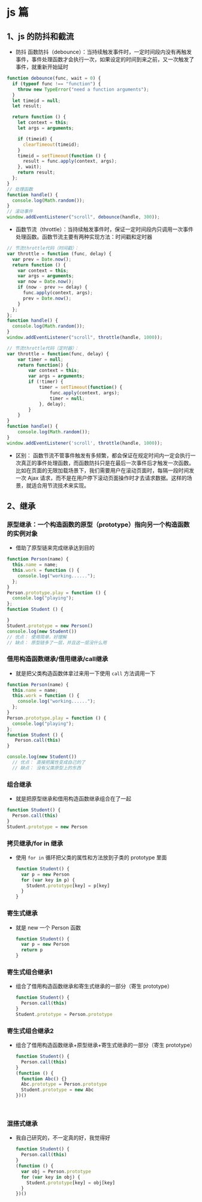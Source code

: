 # js 篇

## 1、js 的防抖和截流

- 防抖 函数防抖（debounce）：当持续触发事件时，一定时间段内没有再触发事件，事件处理函数才会执行一次，如果设定的时间到来之前，又一次触发了事件，就重新开始延时

```javaScript
function debounce(func, wait = 0) {
  if (typeof func !== "function") {
    throw new TypeError("need a function arguments");
  }
  let timeid = null;
  let result;

  return function () {
    let context = this;
    let args = arguments;

    if (timeid) {
      clearTimeout(timeid);
    }
    timeid = setTimeout(function () {
      result = func.apply(context, args);
    }, wait);
    return result;
  };
}
// 处理函数
function handle() {
  console.log(Math.random());
}
// 滚动事件
window.addEventListener("scroll", debounce(handle, 300));

```







- 函数节流（throttle）：当持续触发事件时，保证一定时间段内只调用一次事件处理函数。函数节流主要有两种实现方法：时间戳和定时器

```javaScript
// 节流throttle代码（时间戳）：
var throttle = function (func, delay) {
  var prev = Date.now();
  return function () {
    var context = this;
    var args = arguments;
    var now = Date.now();
    if (now - prev >= delay) {
      func.apply(context, args);
      prev = Date.now();
    }
  };
};
function handle() {
  console.log(Math.random());
}
window.addEventListener("scroll", throttle(handle, 1000));

// 节流throttle代码（定时器）：
var throttle = function(func, delay) {
    var timer = null;
    return function() {
        var context = this;
        var args = arguments;
        if (!timer) {
            timer = setTimeout(function() {
                func.apply(context, args);
                timer = null;
            }, delay);
        }
    }
}
function handle() {
    console.log(Math.random());
}
window.addEventListener('scroll', throttle(handle, 1000));
```

- 区别： 函数节流不管事件触发有多频繁，都会保证在规定时间内一定会执行一次真正的事件处理函数，而函数防抖只是在最后一次事件后才触发一次函数。 比如在页面的无限加载场景下，我们需要用户在滚动页面时，每隔一段时间发一次 Ajax 请求，而不是在用户停下滚动页面操作时才去请求数据。这样的场景，就适合用节流技术来实现。













## 2、继承

### 原型继承：一个构造函数的原型（prototype）指向另一个构造函数的实例对象
  + 借助了原型链来完成继承达到目的

```javascript
function Person(name) {
  this.name = name;
  this.work = function () {
    console.log("working......");
  };
}
Person.prototype.play = function () {
  console.log("playing");
};
function Student () {

}
Student.prototype = new Person()
console.log(new Student())
// 优点： 使用简单，好理解
// 缺点： 原型链多了一层，并且这一层没什么用
```






### 借用构造函数继承/借用继承/call继承
  + 就是把父类构造函数体拿过来用一下使用 `call` 方法调用一下

```javascript
function Person(name) {
  this.name = name;
  this.work = function () {
    console.log("working......");
  };
}
Person.prototype.play = function () {
  console.log("playing");
};
function Student () {
   Person.call(this)
}

console.log(new Student())
  // 优点： 直接把属性变成自己的了
  // 缺点： 没有父类原型上的东西
```

###  组合继承
  + 就是把原型继承和借用构造函数继承组合在了一起

  ```javascript
  function Student() {
    Person.call(this)
  }
  Student.prototype = new Person
  ```

### 拷贝继承/for in 继承

- 使用 `for in` 循环把父类的属性和方法放到子类的 prototype 里面

  ```javascript
  function Student() {
    var p = new Person
    for (var key in p) {
      Student.prototype[key] = p[key]
    }
  }
  ```



### 寄生式继承

- 就是 new 一个 Person 函数

  ```javascript
  function Student() {
    var p = new Person
    return p
  }
  ```



### 寄生式组合继承1

- 组合了借用构造函数继承和寄生式继承的一部分（寄生 prototype）

  ```javascript
  function Student() {
    Person.call(this)
  }
  Student.prototype = Person.prototype
  ```



### 寄生式组合继承2

- 组合了借用构造函数继承+原型继承+寄生式继承的一部分（寄生 prototype）

  ```javascript
  function Student() {
    Person.call(this)
  }
  (function () {
    function Abc() {}
    Abc.prototype = Person.prototype
    Student.prototype = new Abc
  })()
  ```

  ​

### 混搭式继承

- 我自己研究的，不一定真的好，我觉得好

  ```javascript
  function Student() {
    Person.call(this)
  }
  (function () {
    var obj = Person.prototype
    for (var key in obj) {
      Student.prototype[key] = obj[key]
    }
  })()
  ```